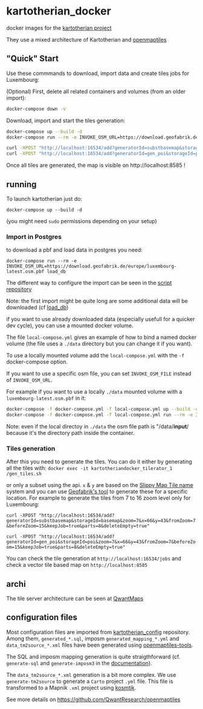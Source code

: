 # kartotherian_docker
docker images for the [kartotherian project](https://github.com/kartotherian/kartotherian)

They use a mixed architecture of Kartotherian and [openmaptiles](https://github.com/openmaptiles/openmaptiles)


## "Quick" Start

Use these commmands to download, import data and create tiles jobs for Luxembourg:

(Optional) First, delete all related containers and volumes (from an older import):

```bash
docker-compose down -v
```

Download, import and start the tiles generation:

```bash
docker-compose up --build -d
docker-compose run --rm -e INVOKE_OSM_URL=https://download.geofabrik.de/europe/luxembourg-latest.osm.pbf load_db

curl -XPOST "http://localhost:16534/add?generatorId=substbasemap&storageId=basemap&zoom=7&x=66&y=43&fromZoom=0&beforeZoom=15&keepJob=true&parts=8&deleteEmpty=true"
curl -XPOST "http://localhost:16534/add?generatorId=gen_poi&storageId=poi&zoom=7&x=66&y=43&fromZoom=14&beforeZoom=15&keepJob=true&parts=8&deleteEmpty=true"
```

Once all tiles are generated, the map is visible on http://localhost:8585 !


## running

To launch kartotherian just do:

`docker-compose up --build -d`

(you might need `sudo` permissions depending on your setup)

### Import in Postgres

to download a pbf and load data in postgres you need:

`docker-compose run --rm -e INVOKE_OSM_URL=https://download.geofabrik.de/europe/luxembourg-latest.osm.pbf load_db`

The different way to configure the import can be seen in the [script repository](https://github.com/QwantResearch/kartotherian_config/blob/master/import_data)

Note: the first import might be quite long are some additional data will be downloaded (cf [load_db](https://github.com/QwantResearch/kartotherian_docker/blob/master/load_db/readme.md))

if you want to use already downloaded data (especially usefull for a quicker dev cycle), you can use a mounted docker volume.

The file `local-compose.yml` gives an example of how to bind a named docker volume (the file uses a `./data` directory but you can change it if you want).

To use a locally mounted volume add the `local-compose.yml` with the `-f` docker-compose option.

If you want to use a specific osm file, you can set `INVOKE_OSM_FILE` instead of `INVOKE_OSM_URL`.

For example if you want to use a locally `./data` mounted volume with a `luxembourg-latest.osm.pbf` in it:

```bash
docker-compose -f docker-compose.yml -f local-compose.yml up --build -d
docker-compose -f docker-compose.yml -f local-compose.yml run --rm -e INVOKE_OSM_FILE=/data/input/luxembourg-latest.osm.pbf load_db
```

Note: even if the local directoy in `./data` the osm file path is "/data/**input**/ because it's the directory path inside the container.

### Tiles generation

After this you need to generate the tiles. You can do it either by generating all the tiles with:
`docker exec -it kartotheriandocker_tilerator_1 /gen_tiles.sh`

or only a subset using the api. `x` & `y` are based on the [Slippy Map Tile name](https://wiki.openstreetmap.org/wiki/Slippy_map_tilenames) system and you can use [Geofabrik's tool](http://download.geofabrik.de/europe/luxembourg.html) to generate these for a specific location.
For example to generate the tiles from 7 to 16 zoom level only for Luxembourg:

`curl -XPOST "http://localhost:16534/add?generatorId=substbasemap&storageId=basemap&zoom=7&x=66&y=43&fromZoom=7&beforeZoom=15&keepJob=true&parts=8&deleteEmpty=true"`

`curl -XPOST "http://localhost:16534/add?generatorId=gen_poi&storageId=poi&zoom=7&x=66&y=43&fromZoom=7&beforeZoom=15&keepJob=true&parts=8&deleteEmpty=true"`

You can check the tile generation at `http://localhost:16534/jobs` and check a vector tile based map on `http://localhost:8585`

## archi

The tile server architecture can be seen at [QwantMaps](https://github.com/QwantResearch/qwantmaps#global-picture)

## configuration files

Most configuration files are imported from [kartotherian_config](https://github.com/QwantResearch/kartotherian_config) repository.
Among them, `generated_*.sql`, imposm `generated_mapping_*.yml` and `data_tm2source_*.xml` files have been generated using [openmaptiles-tools](https://github.com/openmaptiles/openmaptiles-tools).

The SQL and imposm mapping generation is quite straigthforward (cf. `generate-sql` and `generate-imposm3` in the [documentation](https://github.com/openmaptiles/openmaptiles-tools/blob/master/README.md)).

The `data_tm2source_*.xml` generation is a bit more complex. We use `generate-tm2source` to generate a `Carto` project `.yml` file. This file is transformed to a Mapnik `.xml` project using [kosmtik](https://github.com/kosmtik/kosmtik).

See more details on https://github.com/QwantResearch/openmaptiles
